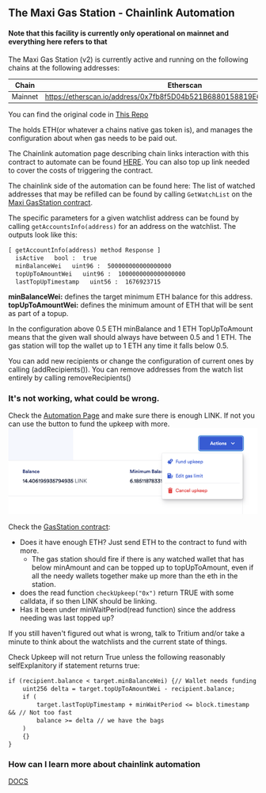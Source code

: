 ## The Maxi Gas Station - Chainlink Automation

#### Note that this facility is currently only operational on mainnet and everything here refers to that

The Maxi Gas Station (v2) is currently active and running on the following chains at the following addresses:

| Chain   | Etherscan                                                                |
|---------|--------------------------------------------------------------------------|
| Mainnet | https://etherscan.io/address/0x7fb8f5D04b521B6880158819E69538655AABD5c4  |
                                                                                             
                                                                                           
You can find the original code in [This Repo](https://github.com/BalancerMaxis/GasStationV2)

The holds ETH(or whatever a chains native gas token is), and manages the configuration about when gas needs to be paid out.

The Chainlink automation page describing chain links interaction with this contract to automate can be found [HERE](https://automation.chain.link/mainnet/62602467182204477380138952081172885895406053754821061796893606503759482417757).  You can also top up link needed to cover the costs of triggering the contract.


The chainlink side of the automation can be found here: 
The list of watched addresses that may be refilled can be found by calling  `GetWatchList` on the [Maxi GasStation contract](https://etherscan.io/address/0x2F1901f2A82fcC3Ee9010b809938816B3b06FA6A#readContract).

The specific parameters for a given watchlist address can be found by calling `getAccountsInfo(address)` for an address on the watchlist.  The outputs look like this:
```
[ getAccountInfo(address) method Response ]
  isActive   bool :  true
  minBalanceWei   uint96 :  500000000000000000
  topUpToAmountWei   uint96 :  1000000000000000000
  lastTopUpTimestamp   uint56 :  1676923715
```
**minBalanceWei:** defines the target minimum ETH balance for this address.
**topUpToAmountWei:** defines the minimum amount of ETH that will be sent as part of a topup.

In the configuration above 0.5 ETH minBalance and 1 ETH TopUpToAmount means that the given wall should always have between 0.5 and 1 ETH.  The gas station will top the wallet up to 1 ETH any time it falls below 0.5.

You can add new recipients or change the configuration of current ones by calling (addRecipients()).  You can remove addresses from the watch list entirely by calling removeRecipients()

### It's not working, what could be wrong.
Check the [Automation Page](https://automation.chain.link/mainnet/49137003109931569296061861008543141201993692712511923124729013217194676883059) and make sure there is enough LINK.  If not you can use the button to fund the upkeep with more.
![img.png](../docs/images/fundUpkeep.png)

Check the [GasStation contract](https://etherscan.io/address/0x7fb8f5D04b521B6880158819E69538655AABD5c4#writeContract): 

- Does it have enough ETH?  Just send ETH to the contract to fund with more.
   -  The gas station should fire if there is any watched wallet that has below minAmount and can be topped up to topUpToAmount, even if all the needy wallets together make up more than the eth in the station. 
- does the read function `checkUpkeep("0x")` return TRUE with some calldata, if so then LINK should be linking.
- Has it been under minWaitPeriod(read function) since the address needing was last topped up?

If you still haven't figured out what is wrong, talk to Tritium and/or take a minute to think about the watchlists and the current state of things.

Check Upkeep will not return True unless the following reasonably selfExplanitory if statement returns true:

```solidity
if (recipient.balance < target.minBalanceWei) {// Wallet needs funding
    uint256 delta = target.topUpToAmountWei - recipient.balance;
    if (
        target.lastTopUpTimestamp + minWaitPeriod <= block.timestamp && // Not too fast
        balance >= delta // we have the bags
    ) 
    {}
}
```

### How can I learn more about chainlink automation
[DOCS](https://docs.chain.link/chainlink-automation/introduction)